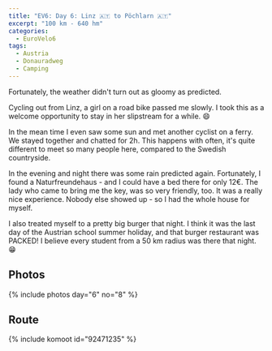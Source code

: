 ```yaml
---
title: "EV6: Day 6: Linz 🇦🇹 to Pöchlarn 🇦🇹"
excerpt: "100 km - 640 hm"
categories:
  - EuroVelo6
tags:
  - Austria
  - Donauradweg
  - Camping
---
```

Fortunately, the weather didn't turn out as gloomy as predicted.

Cycling out from Linz, a girl on a road bike passed me slowly. I took this as a welcome opportunity to stay in her slipstream for a while. 😄

In the mean time I even saw some sun and met another cyclist on a ferry. We stayed together and chatted for 2h. This happens with often, it's quite different to meet so many people here, compared to the Swedish countryside.

In the evening and night there was some rain predicted again. Fortunately, I found a Naturfreundehaus - and I could have a bed there for only 12€. The lady who came to bring me the key, was so very friendly, too. It was a really nice experience.
Nobody else showed up - so I had the whole house for myself.

I also treated myself to a pretty big burger that night. I think it was the last day of the Austrian school summer holiday, and that burger restaurant was PACKED! I believe every student from a 50 km radius was there that night. 😁

## Photos

{% include photos day="6" no="8" %}

## Route

{% include komoot id="92471235" %}
